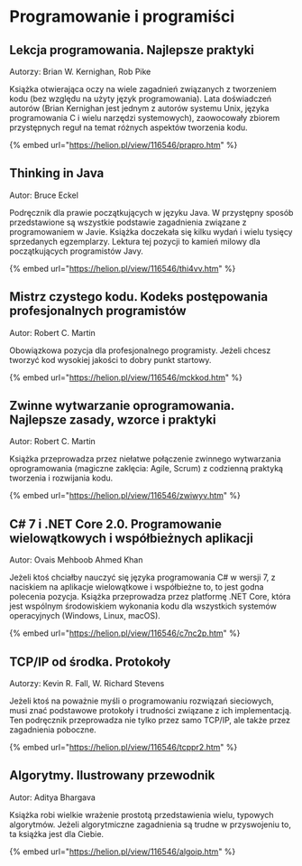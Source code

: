# Programowanie i programiści

## Lekcja programowania. Najlepsze praktyki

Autorzy: Brian W. Kernighan, Rob Pike

Książka otwierająca oczy na wiele zagadnień związanych z tworzeniem kodu \(bez względu na użyty język programowania\). Lata doświadczeń autorów \(Brian Kernighan jest jednym z autorów systemu Unix, języka programowania C i wielu narzędzi systemowych\), zaowocowały zbiorem przystępnych reguł na temat różnych aspektów tworzenia kodu.

{% embed url="https://helion.pl/view/116546/prapro.htm" %}

## Thinking in Java

Autor: Bruce Eckel

Podręcznik dla prawie początkujących w języku Java. W przystępny sposób przedstawione są wszystkie podstawie zagadnienia związane z programowaniem w Javie. Książka doczekała się kilku wydań i wielu tysięcy sprzedanych egzemplarzy. Lektura tej pozycji to kamień milowy dla początkujących programistów Javy.

{% embed url="https://helion.pl/view/116546/thi4vv.htm" %}

## Mistrz czystego kodu. Kodeks postępowania profesjonalnych programistów

Autor: Robert C. Martin

Obowiązkowa pozycja dla profesjonalnego programisty. Jeżeli chcesz tworzyć kod wysokiej jakości to dobry punkt startowy.

{% embed url="https://helion.pl/view/116546/mckkod.htm" %}

## Zwinne wytwarzanie oprogramowania. Najlepsze zasady, wzorce i praktyki

Autor: Robert C. Martin

Książka przeprowadza przez niełatwe połączenie zwinnego wytwarzania oprogramowania \(magiczne zaklęcia: Agile, Scrum\) z codzienną praktyką tworzenia i rozwijania kodu.

{% embed url="https://helion.pl/view/116546/zwiwyv.htm" %}

## C\# 7 i .NET Core 2.0. Programowanie wielowątkowych i współbieżnych aplikacji

Autor: Ovais Mehboob Ahmed Khan

Jeżeli ktoś chciałby nauczyć się języka programowania C\# w wersji 7, z naciskiem na aplikacje wielowątkowe i współbieżne to, to jest godna polecenia pozycja. Książka przeprowadza przez platformę .NET Core, która jest wspólnym środowiskiem wykonania kodu dla wszystkich systemów operacyjnych \(Windows, Linux, macOS\).

{% embed url="https://helion.pl/view/116546/c7nc2p.htm" %}

## TCP/IP od środka. Protokoły

Autorzy: Kevin R. Fall, W. Richard Stevens

Jeżeli ktoś na poważnie myśli o programowaniu rozwiązań sieciowych, musi znać podstawowe protokoły i trudności związane z ich implementacją. Ten podręcznik przeprowadza nie tylko przez samo TCP/IP, ale także przez zagadnienia poboczne.

{% embed url="https://helion.pl/view/116546/tcppr2.htm" %}

## Algorytmy. Ilustrowany przewodnik

Autor: Aditya Bhargava

Książka robi wielkie wrażenie prostotą przedstawienia wielu, typowych algorytmów. Jeżeli algorytmiczne zagadnienia są trudne w przyswojeniu to, ta książka jest dla Ciebie.

{% embed url="https://helion.pl/view/116546/algoip.htm" %}

